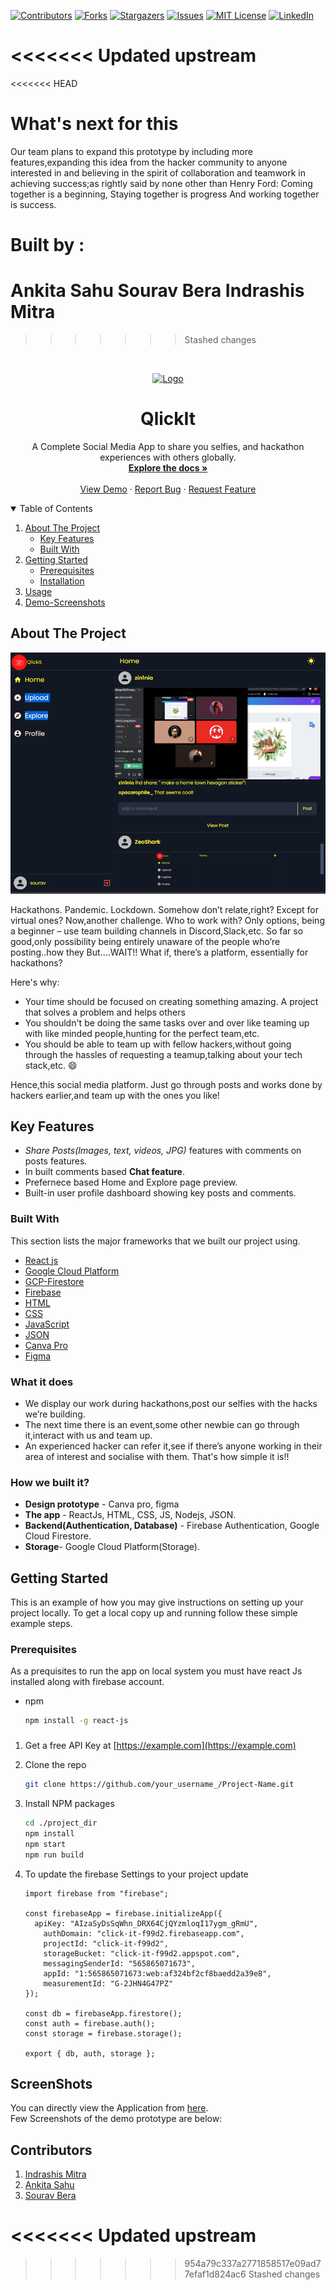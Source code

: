 
<!--
*** Thanks for checking out the Best-README-Template. If you have a suggestion
*** that would make this better, please fork the repo and create a pull request
*** or simply open an issue with the tag "enhancement".
*** Thanks again! Now go create something AMAZING! :D
-->



<!-- PROJECT SHIELDS -->
<!--
*** I'm using markdown "reference style" links for readability.
*** Reference links are enclosed in brackets [ ] instead of parentheses ( ).
*** See the bottom of this document for the declaration of the reference variables
*** for contributors-url, forks-url, etc. This is an optional, concise syntax you may use.
*** https://www.markdownguide.org/basic-syntax/#reference-style-links
-->
[![Contributors][contributors-shield]][contributors-url]
[![Forks][forks-shield]][forks-url]
[![Stargazers][stars-shield]][stars-url]
[![Issues][issues-shield]][issues-url]
[![MIT License][license-shield]][license-url]
[![LinkedIn][linkedin-shield]][linkedin-url]



<<<<<<< Updated upstream
=======
<<<<<<< HEAD
# What's next for this
Our team plans to expand this prototype by including more features,expanding this idea from the hacker community to anyone interested in and believing in the spirit of collaboration and teamwork in achieving success;as rightly said by none other than Henry Ford:
Coming together is a beginning,
Staying together is progress
And working together is success.

# Built by :

Ankita Sahu
Sourav Bera
Indrashis Mitra
=======
>>>>>>> Stashed changes
<!-- PROJECT LOGO -->
<br />
<p align="center">
  <a href="https://github.com/othneildrew/Best-README-Template">
    <img src="https://img-premium.flaticon.com/png/512/2383/premium/2383482.png?token=exp=1627813935~hmac=8a1f17288b4cda0f124066acecb88630" alt="Logo" width="80" height="80">
  </a>

  <h1 align="center">QlickIt</h1>

  <p align="center">
    A Complete Social Media App to share you selfies, and hackathon experiences with others globally.
    <br />
    <a href="https://github.com/Zeo-shark/Qlickit"><strong>Explore the docs »</strong></a>
    <br />
    <br />
    <a href="https://qlickit.herokuapp.com/home">View Demo</a>
    ·
    <a href="https://github.com/Zeo-shark/Qlickit/issues">Report Bug</a>
    ·
    <a href="https://qlickit.herokuapp.com/home">Request Feature</a>
  </p>
</p>



<!-- TABLE OF CONTENTS -->
<details open="open">
  <summary>Table of Contents</summary>
  <ol>
    <li>
      <a href="#about-the-project">About The Project</a>
      <ul>
        <li><a href="#keyfeatures">Key Features</a></li>
        <li><a href="#built-with">Built With</a></li>
      </ul>
    </li>
    <li>
      <a href="#getting-started">Getting Started</a>
      <ul>
        <li><a href="#prerequisites">Prerequisites</a></li>
        <li><a href="#installation">Installation</a></li>
      </ul>
    </li>
    <li><a href="#usage">Usage</a></li>
    <li><a href="#screenshots">Demo-Screenshots</a></li>
    
  </ol>
</details>



<!-- ABOUT THE PROJECT -->
## About The Project

[![](./assets/Application_1.PNG)](https://qlickit.herokuapp.com/home)

Hackathons. Pandemic. Lockdown. Somehow don’t relate,right? Except for virtual ones? Now,another challenge. Who to work with? Only options, being a beginner – use team building channels in Discord,Slack,etc. So far so good,only possibility being entirely unaware of the people who’re posting..how they But….WAIT!! What if, there’s a platform, essentially for hackathons?

Here's why:
* Your time should be focused on creating something amazing. A project that solves a problem and helps others
* You shouldn't be doing the same tasks over and over like teaming up with like minded people,hunting for the perfect team,etc.
* You should be able to team up with fellow hackers,without going through the hassles of requesting a teamup,talking about your tech stack,etc. :smile:

Hence,this social media platform. Just go through posts and works done by hackers earlier,and team up with the ones you like!

<!-- keyfeatures -->
## Key Features

- *Share Posts(Images, text, videos, JPG)* features with comments on posts features.
- In built comments based **Chat feature**.
- Prefernece based Home and Explore page preview.
- Built-in user profile dashboard showing key posts and comments.


### Built With

This section lists the major frameworks that we built our project using. 
* [React js](https://reactjs.org)
* [Google Cloud Platform](https://cloud.google.com/gcp/?utm_source=google&utm_medium=cpc&utm_campaign=japac-IN-all-en-dr-bkws-all-all-trial-e-dr-1009882&utm_content=text-ad-none-none-DEV_c-CRE_514666343194-ADGP_Hybrid%20%7C%20BKWS%20-%20EXA%20%7C%20Txt%20~%20GCP%20~%20General_%20Core%20Brand-KWID_43700060584985730-kwd-87853815-userloc_1007748&utm_term=KW_gcp-ST_gcp&gclid=CjwKCAjwjJmIBhA4EiwAQdCbxndFECTZrN43cQ3aS9f_epVoSJI2yYSpyoPZjPZT5TQqYmdFwFKmShoCQl8QAvD_BwE&gclsrc=aw.ds)
* [GCP-Firestore](https://firebase.google.com)
* [Firebase](https://console.firebase.google.com/u/0/)
* [HTML](https://www.html.com)
* [CSS](https://css.com)
* [JavaScript](https://www.javascript.com/)
* [JSON](https://json.org)
* [Canva Pro](https://www.canva.com)
* [Figma](https://www.figma.com)

### What it does
* We display our work during hackathons,post our selfies with the hacks we’re building. 
* The next time there is an event,some other newbie can go through it,interact with us and team up.
* An experienced hacker can refer it,see if there’s anyone working in their area of interest and socialise with them.
That's how simple it is!!

### How we built it?
* **Design prototype** - Canva pro, figma
* **The app** - ReactJs, HTML, CSS, JS, Nodejs, JSON.
* **Backend(Authentication, Database)** - Firebase Authentication, Google Cloud Firestore.
* **Storage**- Google Cloud Platform(Storage).

<!-- GETTING STARTED -->
## Getting Started

This is an example of how you may give instructions on setting up your project locally.
To get a local copy up and running follow these simple example steps.

### Prerequisites

As a prequisites to run the app on local system you must have react Js installed along with firebase account.
* npm
  ```sh
  npm install -g react-js
  ```

### 

1. Get a free API Key at [https://example.com](https://example.com)
2. Clone the repo
   ```sh
   git clone https://github.com/your_username_/Project-Name.git
   ```
3. Install NPM packages
   ```sh
   cd ./project_dir
   npm install
   npm start
   npm run build
   ```
4. To update the firebase Settings to your project update

    ```Js
    import firebase from "firebase";

    const firebaseApp = firebase.initializeApp({
      apiKey: "AIzaSyDsSqWhn_DRX64CjQYzmloqI17ygm_gRmU",
        authDomain: "click-it-f99d2.firebaseapp.com",
        projectId: "click-it-f99d2",
        storageBucket: "click-it-f99d2.appspot.com",
        messagingSenderId: "565865071673",
        appId: "1:565865071673:web:af324bf2cf8baedd2a39e8",
        measurementId: "G-2JHN4G47PZ"
    });

    const db = firebaseApp.firestore();
    const auth = firebase.auth();
    const storage = firebase.storage();

    export { db, auth, storage };

    ```

<!-- SCREENSHOTS -->
## ScreenShots

You can directly view the Application from [here](https://qlickit.herokuapp.com/home).  
Few Screenshots of the demo prototype are below:




<!-- CONTRIBUTORS -->
## Contributors

1. [Indrashis Mitra](https://github.com/indrashismitra)
2. [Ankita Sahu](https://github.com/SAHU-01)
3. [Sourav Bera](https://github.com/Zeo-shark)








<!-- MARKDOWN LINKS & IMAGES -->
<!-- https://www.markdownguide.org/basic-syntax/#reference-style-links -->
[contributors-shield]: https://img.shields.io/github/contributors/othneildrew/Best-README-Template.svg?style=for-the-badge
[contributors-url]: https://github.com/othneildrew/Best-README-Template/graphs/contributors
[forks-shield]: https://img.shields.io/github/forks/othneildrew/Best-README-Template.svg?style=for-the-badge
[forks-url]: https://github.com/othneildrew/Best-README-Template/network/members
[stars-shield]: https://img.shields.io/github/stars/othneildrew/Best-README-Template.svg?style=for-the-badge
[stars-url]: https://github.com/othneildrew/Best-README-Template/stargazers
[issues-shield]: https://img.shields.io/github/issues/othneildrew/Best-README-Template.svg?style=for-the-badge
[issues-url]: https://github.com/othneildrew/Best-README-Template/issues
[license-shield]: https://img.shields.io/github/license/othneildrew/Best-README-Template.svg?style=for-the-badge
[license-url]: https://github.com/othneildrew/Best-README-Template/blob/master/LICENSE.txt
[linkedin-shield]: https://img.shields.io/badge/-LinkedIn-black.svg?style=for-the-badge&logo=linkedin&colorB=555
[linkedin-url]: https://linkedin.com/in/othneildrew
[product-screenshot]: images/screenshot.png
<<<<<<< Updated upstream
=======
>>>>>>> 954a79c337a2771858517e09ad77efaf1d824ac6
>>>>>>> Stashed changes

